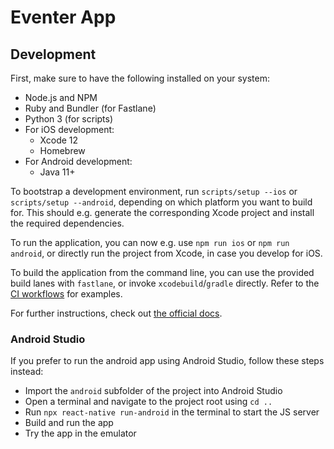 # Eventer App

## Development

First, make sure to have the following installed on your system:

-   Node.js and NPM
-   Ruby and Bundler (for Fastlane)
-   Python 3 (for scripts)
-   For iOS development:
    -   Xcode 12
    -   Homebrew
-   For Android development:
    -   Java 11+

To bootstrap a development environment, run `scripts/setup --ios` or `scripts/setup --android`, depending on which platform you want to build for. This should e.g. generate the corresponding Xcode project and install the required dependencies.

To run the application, you can now e.g. use `npm run ios` or `npm run android`, or directly run the project from Xcode, in case you develop for iOS.

To build the application from the command line, you can use the provided build lanes with `fastlane`, or invoke `xcodebuild`/`gradle` directly. Refer to the [CI workflows](../.github/workflows) for examples.

For further instructions, check out [the official docs](https://reactnative.dev/docs/environment-setup).

### Android Studio

If you prefer to run the android app using Android Studio, follow these steps instead:

-   Import the `android` subfolder of the project into Android Studio
-   Open a terminal and navigate to the project root using `cd ..`
-   Run `npx react-native run-android` in the terminal to start the JS server
-   Build and run the app
-   Try the app in the emulator
